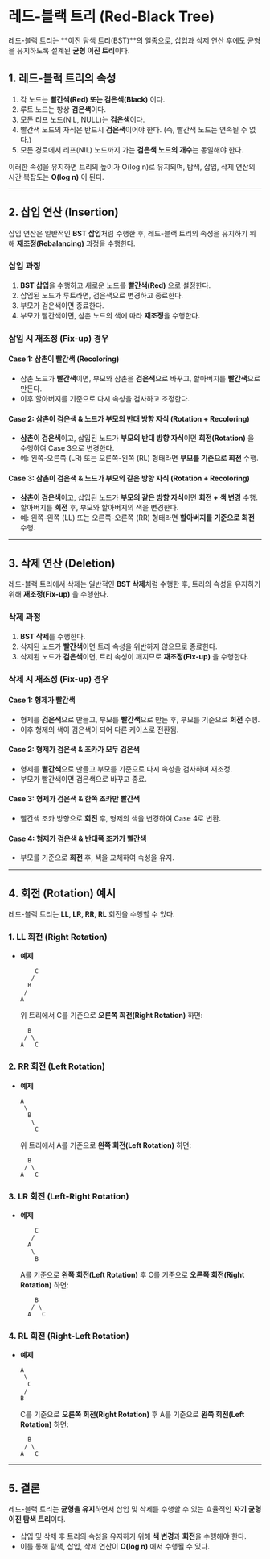 # 레드-블랙 트리 (Red-Black Tree)

레드-블랙 트리는 **이진 탐색 트리(BST)**의 일종으로, 삽입과 삭제 연산 후에도 균형을 유지하도록 설계된 **균형 이진 트리**이다.

## 1. 레드-블랙 트리의 속성

1. 각 노드는 **빨간색(Red) 또는 검은색(Black)** 이다.
2. 루트 노드는 항상 **검은색**이다.
3. 모든 리프 노드(NIL, NULL)는 **검은색**이다.
4. 빨간색 노드의 자식은 반드시 **검은색**이어야 한다. (즉, 빨간색 노드는 연속될 수 없다.)
5. 모든 경로에서 리프(NIL) 노드까지 가는 **검은색 노드의 개수**는 동일해야 한다.

이러한 속성을 유지하면 트리의 높이가 O(log n)로 유지되며, 탐색, 삽입, 삭제 연산의 시간 복잡도는 **O(log n)** 이 된다.

---

## 2. 삽입 연산 (Insertion)

삽입 연산은 일반적인 **BST 삽입**처럼 수행한 후, 레드-블랙 트리의 속성을 유지하기 위해 **재조정(Rebalancing)** 과정을 수행한다.

### 삽입 과정
1. **BST 삽입**을 수행하고 새로운 노드를 **빨간색(Red)** 으로 설정한다.
2. 삽입된 노드가 루트라면, 검은색으로 변경하고 종료한다.
3. 부모가 검은색이면 종료한다.
4. 부모가 빨간색이면, 삼촌 노드의 색에 따라 **재조정**을 수행한다.

### 삽입 시 재조정 (Fix-up) 경우

#### **Case 1: 삼촌이 빨간색** (Recoloring)
- 삼촌 노드가 **빨간색**이면, 부모와 삼촌을 **검은색**으로 바꾸고, 할아버지를 **빨간색**으로 만든다.
- 이후 할아버지를 기준으로 다시 속성을 검사하고 조정한다.

#### **Case 2: 삼촌이 검은색 & 노드가 부모의 반대 방향 자식** (Rotation + Recoloring)
- **삼촌이 검은색**이고, 삽입된 노드가 **부모의 반대 방향 자식**이면 **회전(Rotation)** 을 수행하여 Case 3으로 변경한다.
- 예: 왼쪽-오른쪽 (LR) 또는 오른쪽-왼쪽 (RL) 형태라면 **부모를 기준으로 회전** 수행.

#### **Case 3: 삼촌이 검은색 & 노드가 부모의 같은 방향 자식** (Rotation + Recoloring)
- **삼촌이 검은색**이고, 삽입된 노드가 **부모의 같은 방향 자식**이면 **회전 + 색 변경** 수행.
- 할아버지를 **회전** 후, 부모와 할아버지의 색을 변경한다.
- 예: 왼쪽-왼쪽 (LL) 또는 오른쪽-오른쪽 (RR) 형태라면 **할아버지를 기준으로 회전** 수행.

---

## 3. 삭제 연산 (Deletion)

레드-블랙 트리에서 삭제는 일반적인 **BST 삭제**처럼 수행한 후, 트리의 속성을 유지하기 위해 **재조정(Fix-up)** 을 수행한다.

### 삭제 과정
1. **BST 삭제**를 수행한다.
2. 삭제된 노드가 **빨간색**이면 트리 속성을 위반하지 않으므로 종료한다.
3. 삭제된 노드가 **검은색**이면, 트리 속성이 깨지므로 **재조정(Fix-up)** 을 수행한다.

### 삭제 시 재조정 (Fix-up) 경우

#### **Case 1: 형제가 빨간색**
- 형제를 **검은색**으로 만들고, 부모를 **빨간색**으로 만든 후, 부모를 기준으로 **회전** 수행.
- 이후 형제의 색이 검은색이 되어 다른 케이스로 전환됨.

#### **Case 2: 형제가 검은색 & 조카가 모두 검은색**
- 형제를 **빨간색**으로 만들고 부모를 기준으로 다시 속성을 검사하며 재조정.
- 부모가 빨간색이면 검은색으로 바꾸고 종료.

#### **Case 3: 형제가 검은색 & 한쪽 조카만 빨간색**
- 빨간색 조카 방향으로 **회전** 후, 형제의 색을 변경하여 Case 4로 변환.

#### **Case 4: 형제가 검은색 & 반대쪽 조카가 빨간색**
- 부모를 기준으로 **회전** 후, 색을 교체하여 속성을 유지.

---

## 4. 회전 (Rotation) 예시

레드-블랙 트리는 **LL, LR, RR, RL** 회전을 수행할 수 있다.

### **1. LL 회전 (Right Rotation)**
- **예제**

  ```
      C
     /
    B
   /
  A
  ```
  위 트리에서 C를 기준으로 **오른쪽 회전(Right Rotation)** 하면:
  ```
    B
   / \
  A   C
  ```

### **2. RR 회전 (Left Rotation)**
- **예제**
  ```
  A
   \
    B
     \
      C
  ```
  위 트리에서 A를 기준으로 **왼쪽 회전(Left Rotation)** 하면:
  ```
    B
   / \
  A   C
  ```

### **3. LR 회전 (Left-Right Rotation)**
- **예제**
  ```
      C
     /
    A
     \
      B
  ```
  A를 기준으로 **왼쪽 회전(Left Rotation)** 후 C를 기준으로 **오른쪽 회전(Right Rotation)** 하면:
  ```
      B
     / \
    A   C
  ```

### **4. RL 회전 (Right-Left Rotation)**
- **예제**
  ```
  A
   \
    C
   /
  B
  ```
  C를 기준으로 **오른쪽 회전(Right Rotation)** 후 A를 기준으로 **왼쪽 회전(Left Rotation)** 하면:
  ```
    B
   / \
  A   C
  ```

---

## 5. 결론

레드-블랙 트리는 **균형을 유지**하면서 삽입 및 삭제를 수행할 수 있는 효율적인 **자기 균형 이진 탐색 트리**이다.
- 삽입 및 삭제 후 트리의 속성을 유지하기 위해 **색 변경**과 **회전**을 수행해야 한다.
- 이를 통해 탐색, 삽입, 삭제 연산이 **O(log n)** 에서 수행될 수 있다.

